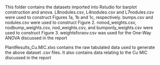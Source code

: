 This folder contains the datasets imported into Rstudio for barplot construction and anova.
L8nodules.csv, L4nodules.csv and L7nodules.csv were used to construct Figures 1a, 1b and 1c, respectively. 
bumps.csv and nodules.csv were used to construct Figure 2.
nonod_weights.csv, nodbump_weights.csv, nod_weights.csv, and bumponly_weights.csv were used to construct Figure 3.
weightsforaov.csv was used for the One-Way ANOVA discussed in the report 

PlantResults_Cu.MIC.xlxs contains the raw tabulated data used to generate the above dataset .csv files. It also contains data relating to the Cu MIC discussed in the report
